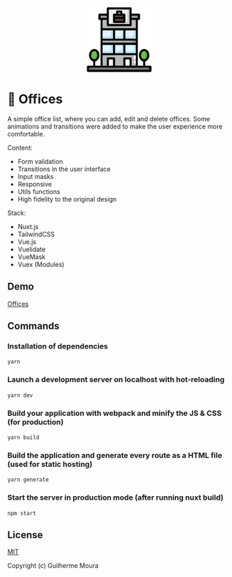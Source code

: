 <p align="center">
  <img
		style="object: contain; height: 150px"
		src="https://raw.githubusercontent.com/glhrmoura/offices/main/src/static/logo.png"
	>
</p>

# :office: Offices

A simple office list, where you can add, edit and delete offices. Some animations and transitions were added to make the user experience more comfortable.

Content:

-   Form validation
-   Transitions in the user interface
-   Input masks
-   Responsive
-   Utils functions
-   High fidelity to the original design

Stack:

-   Nuxt.js
-   TailwindCSS
-   Vue.js
-   Vuelidate
-   VueMask
-   Vuex (Modules)

## Demo

[Offices](https://charming-hotteok-8dc02a.netlify.app)

## Commands

### Installation of dependencies

```
yarn
```

### Launch a development server on localhost with hot-reloading

```
yarn dev
```

### Build your application with webpack and minify the JS & CSS (for production)

```
yarn build
```

### Build the application and generate every route as a HTML file (used for static hosting)

```
yarn generate
```

### Start the server in production mode (after running nuxt build)

```
npm start
```

## License

[MIT](https://github.com/glhrmoura/offices/blob/main/LICENSE)

Copyright (c) Guilherme Moura
